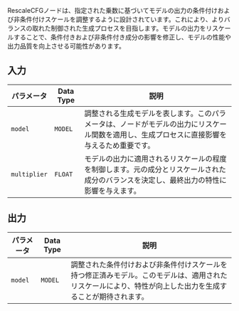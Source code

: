 
RescaleCFGノードは、指定された乗数に基づいてモデルの出力の条件付けおよび非条件付けスケールを調整するように設計されています。これにより、よりバランスの取れた制御された生成プロセスを目指します。モデルの出力をリスケールすることで、条件付きおよび非条件付き成分の影響を修正し、モデルの性能や出力品質を向上させる可能性があります。

## 入力

| パラメータ | Data Type | 説明 |
|-----------|-------------|-------------|
| `model`   | `MODEL`     | 調整される生成モデルを表します。このパラメータは、ノードがモデルの出力にリスケール関数を適用し、生成プロセスに直接影響を与えるため重要です。 |
| `multiplier` | `FLOAT` | モデルの出力に適用されるリスケールの程度を制御します。元の成分とリスケールされた成分のバランスを決定し、最終出力の特性に影響を与えます。 |

## 出力

| パラメータ | Data Type | 説明 |
|-----------|-------------|-------------|
| `model`   | `MODEL`     | 調整された条件付けおよび非条件付けスケールを持つ修正済みモデル。このモデルは、適用されたリスケールにより、特性が向上した出力を生成することが期待されます。 |
